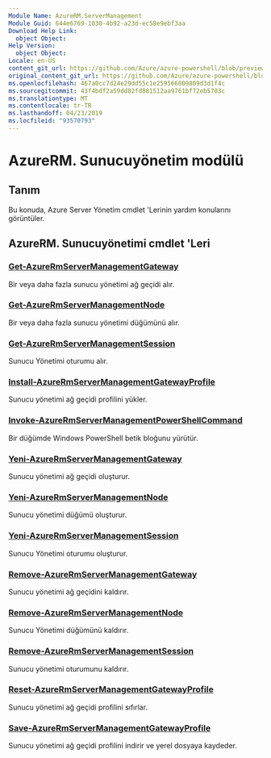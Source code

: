 ```yaml
---
Module Name: AzureRM.ServerManagement
Module Guid: 644e6769-1030-4b92-a23d-ec58e9ebf3aa
Download Help Link:
  object Object: 
Help Version:
  object Object: 
Locale: en-US
content_git_url: https://github.com/Azure/azure-powershell/blob/preview/src/ResourceManager/ServerManagement/Commands.ServerManagement/help/AzureRM.ServerManagement.md
original_content_git_url: https://github.com/Azure/azure-powershell/blob/preview/src/ResourceManager/ServerManagement/Commands.ServerManagement/help/AzureRM.ServerManagement.md
ms.openlocfilehash: 467a0cc7d24e29dd55c1e259566009809d3d1f4c
ms.sourcegitcommit: 43f4bdf2a59dd82fd881512aa9761bf72eb5703c
ms.translationtype: MT
ms.contentlocale: tr-TR
ms.lasthandoff: 04/23/2019
ms.locfileid: "93570793"
---
```

# AzureRM. Sunucuyönetim modülü
## Tanım
Bu konuda, Azure Server Yönetim cmdlet 'Lerinin yardım konularını görüntüler.

## AzureRM. Sunucuyönetimi cmdlet 'Leri
### [Get-AzureRmServerManagementGateway](Get-AzureRmServerManagementGateway.md)
Bir veya daha fazla sunucu yönetimi ağ geçidi alır.

### [Get-AzureRmServerManagementNode](Get-AzureRmServerManagementNode.md)
Bir veya daha fazla sunucu yönetimi düğümünü alır.

### [Get-AzureRmServerManagementSession](Get-AzureRmServerManagementSession.md)
Sunucu Yönetimi oturumu alır.

### [Install-AzureRmServerManagementGatewayProfile](Install-AzureRmServerManagementGatewayProfile.md)
Sunucu yönetimi ağ geçidi profilini yükler.

### [Invoke-AzureRmServerManagementPowerShellCommand](Invoke-AzureRmServerManagementPowerShellCommand.md)
Bir düğümde Windows PowerShell betik bloğunu yürütür.

### [Yeni-AzureRmServerManagementGateway](New-AzureRmServerManagementGateway.md)
Sunucu yönetimi ağ geçidi oluşturur.

### [Yeni-AzureRmServerManagementNode](New-AzureRmServerManagementNode.md)
Sunucu yönetimi düğümü oluşturur.

### [Yeni-AzureRmServerManagementSession](New-AzureRmServerManagementSession.md)
Sunucu Yönetimi oturumu oluşturur.

### [Remove-AzureRmServerManagementGateway](Remove-AzureRmServerManagementGateway.md)
Sunucu yönetimi ağ geçidini kaldırır.

### [Remove-AzureRmServerManagementNode](Remove-AzureRmServerManagementNode.md)
Sunucu Yönetimi düğümünü kaldırır.

### [Remove-AzureRmServerManagementSession](Remove-AzureRmServerManagementSession.md)
Sunucu yönetimi oturumunu kaldırır.

### [Reset-AzureRmServerManagementGatewayProfile](Reset-AzureRmServerManagementGatewayProfile.md)
Sunucu yönetimi ağ geçidi profilini sıfırlar.

### [Save-AzureRmServerManagementGatewayProfile](Save-AzureRmServerManagementGatewayProfile.md)
Sunucu yönetimi ağ geçidi profilini indirir ve yerel dosyaya kaydeder.

